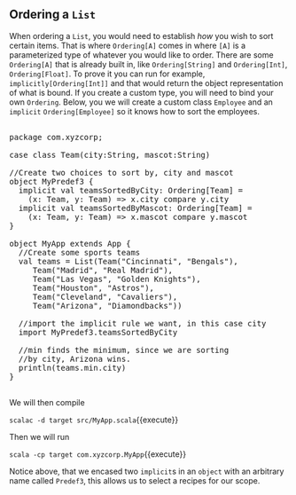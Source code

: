 ## Ordering a `List`

When ordering a `List`, you would need to establish _how_ you wish to sort certain items. That is where `Ordering[A]` comes in where `[A]` is a parameterized type of whatever you would like to order.  There are some `Ordering[A]` that is already built in, like `Ordering[String]` and `Ordering[Int]`, `Ordering[Float]`. To prove it you can run for example, `implicitly[Ordering[Int]]` and that would return the object representation of what is bound.  If you create a custom type, you will need to bind your own `Ordering`. Below, you we will create a custom class `Employee` and an `implicit` `Ordering[Employee]` so it knows how to sort the employees.

<pre class="file" data-filename="src/MyApp.scala" data-target="replace">

package com.xyzcorp;

case class Team(city:String, mascot:String)

//Create two choices to sort by, city and mascot
object MyPredef3 {
  implicit val teamsSortedByCity: Ordering[Team] =
    (x: Team, y: Team) => x.city compare y.city
  implicit val teamsSortedByMascot: Ordering[Team] =
    (x: Team, y: Team) => x.mascot compare y.mascot
}

object MyApp extends App {
  //Create some sports teams
  val teams = List(Team("Cincinnati", "Bengals"),
     Team("Madrid", "Real Madrid"),
     Team("Las Vegas", "Golden Knights"),
     Team("Houston", "Astros"),
     Team("Cleveland", "Cavaliers"),
     Team("Arizona", "Diamondbacks"))

  //import the implicit rule we want, in this case city
  import MyPredef3.teamsSortedByCity

  //min finds the minimum, since we are sorting
  //by city, Arizona wins.
  println(teams.min.city)
}

</pre>

We will then compile

`scalac -d target src/MyApp.scala`{{execute}}

Then we will run

`scala -cp target com.xyzcorp.MyApp`{{execute}}

Notice above, that we encased two `implicit`s in an `object` with an arbitrary name called `Predef3`, this allows us to select a recipes for our scope.
